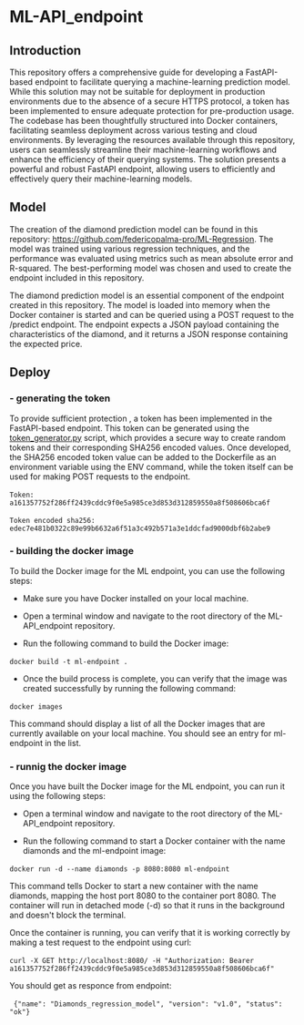 # ML-API_endpoint

## Introduction

This repository offers a comprehensive guide for developing a FastAPI-based endpoint to facilitate querying a machine-learning prediction model. While this solution may not be suitable for deployment in production environments due to the absence of a secure HTTPS protocol, a token has been implemented to ensure adequate protection for pre-production usage. The codebase has been thoughtfully structured into Docker containers, facilitating seamless deployment across various testing and cloud environments.
By leveraging the resources available through this repository, users can seamlessly streamline their machine-learning workflows and enhance the efficiency of their querying systems. The solution presents a powerful and robust FastAPI endpoint, allowing users to efficiently and effectively query their machine-learning models.

## Model

The creation of the diamond prediction model can be found in this repository: https://github.com/federicopalma-pro/ML-Regression. The model was trained using various regression techniques, and the performance was evaluated using metrics such as mean absolute error and R-squared. The best-performing model was chosen and used to create the endpoint included in this repository.

The diamond prediction model is an essential component of the endpoint created in this repository. The model is loaded into memory when the Docker container is started and can be queried using a POST request to the /predict endpoint. The endpoint expects a JSON payload containing the characteristics of the diamond, and it returns a JSON response containing the expected price.

## Deploy
### - generating the token

To provide sufficient protection , a token has been implemented in the FastAPI-based endpoint. This token can be generated using the [token_generator.py](https://github.com/federicopalma-pro/ML-API_endpoint/blob/main/token_generator.py) script, which provides a secure way to create random tokens and their corresponding SHA256 encoded values. Once developed, the SHA256 encoded token value can be added to the Dockerfile as an environment variable using the ENV command, while the token itself can be used for making POST requests to the endpoint.


​```Token: a161357752f286ff2439cddc9f0e5a985ce3d853d312859550a8f508606bca6f​```

​```Token encoded sha256: edec7e481b0322c89e99b6632a6f51a3c492b571a3e1ddcfad9000dbf6b2abe9​```

### - building the docker image

To build the Docker image for the ML endpoint, you can use the following steps:

 - Make sure you have Docker installed on your local machine.

 - Open a terminal window and navigate to the root directory of the ML-API_endpoint repository.

 - Run the following command to build the Docker image:

​```docker build -t ml-endpoint .​```

 - Once the build process is complete, you can verify that the image was created successfully by running the following command:

​```docker images​```

This command should display a list of all the Docker images that are currently available on your local machine. You should see an entry for ml-endpoint in the list.

### - runnig the docker image

Once you have built the Docker image for the ML endpoint, you can run it using the following steps:

 - Open a terminal window and navigate to the root directory of the ML-API_endpoint repository.

 - Run the following command to start a Docker container with the name diamonds and the ml-endpoint image:

​```docker run -d --name diamonds -p 8080:8080 ml-endpoint​```

This command tells Docker to start a new container with the name diamonds, mapping the host port 8080 to the container port 8080. The container will run in detached mode (-d) so that it runs in the background and doesn't block the terminal.

Once the container is running, you can verify that it is working correctly by making a test request to the endpoint using curl:

​```curl -X GET http://localhost:8080/ -H "Authorization: Bearer a161357752f286ff2439cddc9f0e5a985ce3d853d312859550a8f508606bca6f"
​```

You should get as responce from endpoint:

​```
{"name": "Diamonds_regression_model",
"version": "v1.0",
"status": "ok"}
​```
